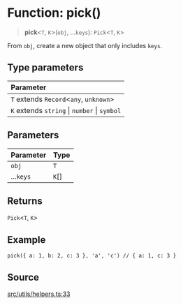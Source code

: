 # Function: pick()

> **pick**\<`T`, `K`\>(`obj`, ...`keys`): `Pick`\<`T`, `K`\>

From `obj`, create a new object that only includes `keys`.

## Type parameters

| Parameter |
| :------ |
| `T` extends `Record`\<`any`, `unknown`\> |
| `K` extends `string` \| `number` \| `symbol` |

## Parameters

| Parameter | Type |
| :------ | :------ |
| `obj` | `T` |
| ...`keys` | `K`[] |

## Returns

`Pick`\<`T`, `K`\>

## Example

```
pick({ a: 1, b: 2, c: 3 }, 'a', 'c') // { a: 1, c: 3 }
```

## Source

[src/utils/helpers.ts:33](https://github.com/dexaai/llm-tools/blob/1257af6/src/utils/helpers.ts#L33)
